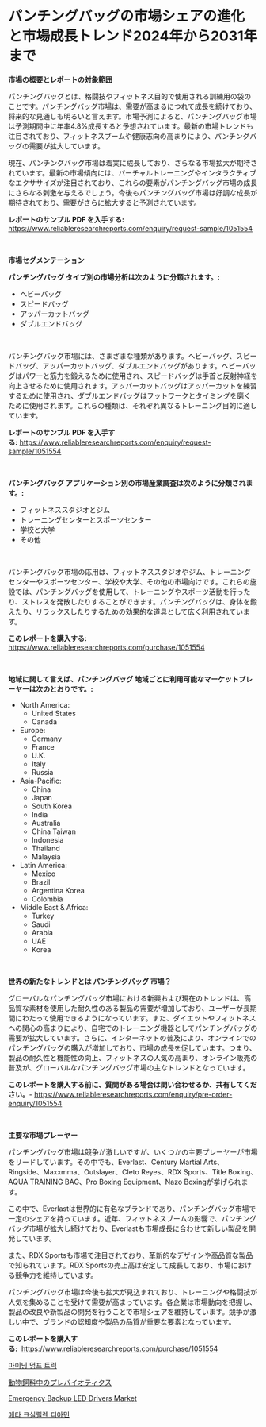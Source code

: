 <p><h1>パンチングバッグの市場シェアの進化と市場成長トレンド2024年から2031年まで</h1></p><p><strong>市場の概要とレポートの対象範囲</strong></p>
<p><p>パンチングバッグとは、格闘技やフィットネス目的で使用される訓練用の袋のことです。パンチングバッグ市場は、需要が高まるにつれて成長を続けており、将来的な見通しも明るいと言えます。市場予測によると、パンチングバッグ市場は予測期間中に年率4.8%成長すると予想されています。最新の市場トレンドも注目されており、フィットネスブームや健康志向の高まりにより、パンチングバッグの需要が拡大しています。</p><p>現在、パンチングバッグ市場は着実に成長しており、さらなる市場拡大が期待されています。最新の市場傾向には、バーチャルトレーニングやインタラクティブなエクササイズが注目されており、これらの要素がパンチングバッグ市場の成長にさらなる刺激を与えるでしょう。今後もパンチングバッグ市場は好調な成長が期待されており、需要がさらに拡大すると予測されています。</p></p>
<p><strong>レポートのサンプル PDF を入手する:</strong> <a href="https://www.reliableresearchreports.com/enquiry/request-sample/1051554">https://www.reliableresearchreports.com/enquiry/request-sample/1051554</a></p>
<p>&nbsp;</p>
<p><strong>市場セグメンテーション</strong></p>
<p><strong>パンチングバッグ タイプ別の市場分析は次のように分類されます。:</strong></p>
<p><ul><li>ヘビーバッグ</li><li>スピードバッグ</li><li>アッパーカットバッグ</li><li>ダブルエンドバッグ</li></ul></p>
<p>&nbsp;</p>
<p><p>パンチングバッグ市場には、さまざまな種類があります。ヘビーバッグ、スピードバッグ、アッパーカットバッグ、ダブルエンドバッグがあります。ヘビーバッグはパワーと筋力を鍛えるために使用され、スピードバッグは手首と反射神経を向上させるために使用されます。アッパーカットバッグはアッパーカットを練習するために使用され、ダブルエンドバッグはフットワークとタイミングを磨くために使用されます。これらの種類は、それぞれ異なるトレーニング目的に適しています。</p></p>
<p><strong>レポートのサンプル PDF を入手する:</strong>&nbsp;<a href="https://www.reliableresearchreports.com/enquiry/request-sample/1051554">https://www.reliableresearchreports.com/enquiry/request-sample/1051554</a></p>
<p>&nbsp;</p>
<p><strong> パンチングバッグ アプリケーション別の市場産業調査は次のように分類されます。:</strong></p>
<p><ul><li>フィットネススタジオとジム</li><li>トレーニングセンターとスポーツセンター</li><li>学校と大学</li><li>その他</li></ul></p>
<p>&nbsp;</p>
<p><p>パンチングバッグ市場の応用は、フィットネススタジオやジム、トレーニングセンターやスポーツセンター、学校や大学、その他の市場向けです。これらの施設では、パンチングバッグを使用して、トレーニングやスポーツ活動を行ったり、ストレスを発散したりすることができます。パンチングバッグは、身体を鍛えたり、リラックスしたりするための効果的な道具として広く利用されています。</p></p>
<p><strong>このレポートを購入する:</strong>&nbsp; <a href="https://www.reliableresearchreports.com/purchase/1051554">https://www.reliableresearchreports.com/purchase/1051554</a></p>
<p>&nbsp;</p>
<p><strong>地域に関して言えば、パンチングバッグ 地域ごとに利用可能なマーケットプレーヤーは次のとおりです。:</strong></p>
<p><ul>
    <li>
        North America:
        <ul>
            <li>United States</li>
            <li>Canada</li>
        </ul>
    </li>
    <li>
        Europe:
        <ul>
            <li>Germany</li>
            <li>France</li>
            <li>U.K.</li>
            <li>Italy</li>
            <li>Russia</li>
        </ul>
    </li>
    <li>
        Asia-Pacific:
        <ul>
            <li>China</li>
            <li>Japan</li>
            <li>South Korea</li>
            <li>India</li>
            <li>Australia</li>
            <li>China Taiwan</li>
            <li>Indonesia</li>
            <li>Thailand</li>
            <li>Malaysia</li>
        </ul>
    </li>
    <li>
        Latin America:
        <ul>
            <li>Mexico</li>
            <li>Brazil</li>
            <li>Argentina Korea</li>
            <li>Colombia</li>
        </ul>
    </li>
    <li>
        Middle East & Africa:
        <ul>
            <li>Turkey</li>
            <li>Saudi</li>
            <li>Arabia</li>
            <li>UAE</li>
            <li>Korea</li>
        </ul>
    </li>
    </ul></p>
<p>&nbsp;</p>
<p><strong>世界の新たなトレンドとは パンチングバッグ 市場？</strong></p>
<p><p>グローバルなパンチングバッグ市場における新興および現在のトレンドは、高品質な素材を使用した耐久性のある製品の需要が増加しており、ユーザーが長期間にわたって使用できるようになっています。また、ダイエットやフィットネスへの関心の高まりにより、自宅でのトレーニング機器としてパンチングバッグの需要が拡大しています。さらに、インターネットの普及により、オンラインでのパンチングバッグの購入が増加しており、市場の成長を促しています。つまり、製品の耐久性と機能性の向上、フィットネスの人気の高まり、オンライン販売の普及が、グローバルなパンチングバッグ市場の主なトレンドとなっています。</p></p>
<p><strong>このレポートを購入する前に、質問がある場合は問い合わせるか、共有してください。</strong>- <a href="https://www.reliableresearchreports.com/enquiry/pre-order-enquiry/1051554">https://www.reliableresearchreports.com/enquiry/pre-order-enquiry/1051554</a></p>
<p>&nbsp;</p>
<p><strong>主要な市場プレーヤー</strong></p>
<p><p>パンチングバッグ市場は競争が激しいですが、いくつかの主要プレーヤーが市場をリードしています。その中でも、Everlast、Century Martial Arts、Ringside、Maxxmma、Outslayer、Cleto Reyes、RDX Sports、Title Boxing、AQUA TRAINING BAG、Pro Boxing Equipment、Nazo Boxingが挙げられます。</p><p>この中で、Everlastは世界的に有名なブランドであり、パンチングバッグ市場で一定のシェアを持っています。近年、フィットネスブームの影響で、パンチングバッグ市場が拡大し続けており、Everlastも市場成長に合わせて新しい製品を開発しています。</p><p>また、RDX Sportsも市場で注目されており、革新的なデザインや高品質な製品で知られています。RDX Sportsの売上高は安定して成長しており、市場における競争力を維持しています。</p><p>パンチングバッグ市場は今後も拡大が見込まれており、トレーニングや格闘技が人気を集めることを受けて需要が高まっています。各企業は市場動向を把握し、製品の改良や新製品の開発を行うことで市場シェアを維持しています。競争が激しい中で、ブランドの認知度や製品の品質が重要な要素となっています。</p></p>
<p><strong>このレポートを購入する:</strong>&nbsp;&nbsp;<a href="https://www.reliableresearchreports.com/purchase/1051554">https://www.reliableresearchreports.com/purchase/1051554</a></p>
<p><p><a href="https://github.com/JeromeRtyau89966/Market-Research-Report-List-1/blob/main/340813515644.md">마이닝 덤프 트럭</a></p><p><a href="https://github.com/AriMuller2009/Market-Research-Report-List-1/blob/main/518238016657.md">動物飼料中のプレバイオティクス</a></p><p><a href="https://github.com/Airanohannonzb68e5pb53oc1/Market-Research-Report-List-1/blob/main/emergency-backup-led-drivers-market.md">Emergency Backup LED Drivers Market</a></p><p><a href="https://github.com/TimmyMann6767/Market-Research-Report-List-1/blob/main/815574215643.md">메타 크실릴렌 디아민</a></p></p>